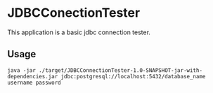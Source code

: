 # JDBCConectionTester

This application is a basic jdbc connection tester.

## Usage

    java -jar ./target/JDBCConnectionTester-1.0-SNAPSHOT-jar-with-dependencies.jar jdbc:postgresql://localhost:5432/database_name username password
